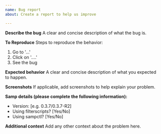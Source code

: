 ```yaml
---
name: Bug report
about: Create a report to help us improve

---
```


**Describe the bug**
A clear and concise description of what the bug is.

**To Reproduce**
Steps to reproduce the behavior:
1. Go to '...'
2. Click on '....'
3. See the bug

**Expected behavior**
A clear and concise description of what you expected to happen.

**Screenshots**
If applicable, add screenshots to help explain your problem.

**Samp details (please complete the following information):**
 - Version: [e.g. 0.3.7/0.3.7-R2]
 - Using filterscripts? [Yes/No]
 - Using sampctl? [Yes/No]

**Additional context**
Add any other context about the problem here.
